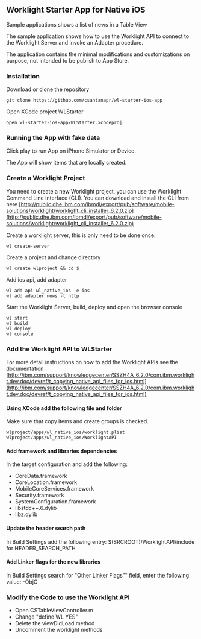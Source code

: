 ## Worklight Starter App for Native iOS

Sample applications shows a list of news in a Table View

The sample application shows how to use the Worklight API to connect to the Worklight Server and invoke an Adapter procedure.

The application contains the minimal modifications and customizations on purpose, not intended to be publish to App Store.

### Installation

Download or clone the repository

    git clone https://github.com/csantanapr/wl-starter-ios-app


Open XCode project WLStarter
    
    open wl-starter-ios-app/WLStarter.xcodeproj


### Running the App with fake data

Click play to run App on iPhone Simulator or Device. 

The App will show items that are locally created.


### Create a Worklight Project
You need to create a new Worklight project, you can use the Worklight Command Line Interface (CLI).
You can download and install the CLI from here [http://public.dhe.ibm.com/ibmdl/export/pub/software/mobile-solutions/worklight/worklight_cli_installer_6.2.0.zip](http://public.dhe.ibm.com/ibmdl/export/pub/software/mobile-solutions/worklight/worklight_cli_installer_6.2.0.zip)

Create a worklight server, this is only need to be done once.
    
    wl create-server
    
Create a project and change directory

    wl create wlproject && cd $_
    
Add ios api, add adapter

    wl add api wl_native_ios -e ios
    wl add adapter news -t http

Start the Worklight Server, build, deploy and open the browser console
    
    wl start
    wl build
    wl deploy
    wl console

### Add the Worklight API to WLStarter
For more detail instructions on how to add the Worklight APIs see the documentation [http://ibm.com/support/knowledgecenter/SSZH4A_6.2.0/com.ibm.worklight.dev.doc/devref/t_copying_native_api_files_for_ios.html](http://ibm.com/support/knowledgecenter/SSZH4A_6.2.0/com.ibm.worklight.dev.doc/devref/t_copying_native_api_files_for_ios.html)

#### Using XCode add the following file and folder
Make sure that copy items and create groups is checked.

    wlproject/apps/wl_native_ios/worklight.plist
    wlproject/apps/wl_native_ios/WorklightAPI

#### Add framework and libraries dependencies
In the target configuration and add the following:

- CoreData.framework
- CoreLocation.framework
- MobileCoreServices.framework
- Security.framework
- SystemConfiguration.framework
- libstdc++.6.dylib
- libz.dylib

#### Update the header search path
In Build Settings add the following entry: $(SRCROOT)/WorklightAPI/include for HEADER_SEARCH_PATH

#### Add Linker flags for the new libraries
In Build Settings  search for "Other Linker Flags"" field, enter the following value: -ObjC


### Modify the Code to use the Worklight API
- Open CSTableViewController.m
- Change "define WL YES"
- Delete the viewDidLoad method
- Uncomment the worklight methods 


